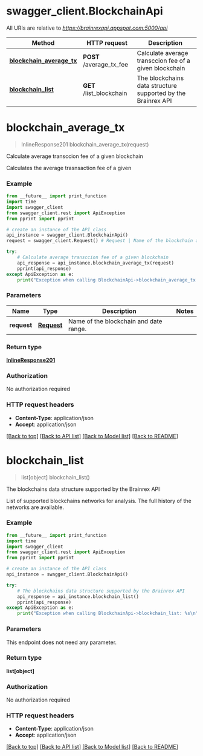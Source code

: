 # swagger_client.BlockchainApi

All URIs are relative to *https://brainrexapi.appspot.com:5000/api*

Method | HTTP request | Description
------------- | ------------- | -------------
[**blockchain_average_tx**](BlockchainApi.md#blockchain_average_tx) | **POST** /average_tx_fee | Calculate average transccion fee of a given blockchain
[**blockchain_list**](BlockchainApi.md#blockchain_list) | **GET** /list_blockchain | The blockchains data structure supported by the Brainrex API


# **blockchain_average_tx**
> InlineResponse201 blockchain_average_tx(request)

Calculate average transccion fee of a given blockchain

Calculates the average trasnsaction fee of a given 

### Example
```python
from __future__ import print_function
import time
import swagger_client
from swagger_client.rest import ApiException
from pprint import pprint

# create an instance of the API class
api_instance = swagger_client.BlockchainApi()
request = swagger_client.Request() # Request | Name of the blockchain and date range.

try:
    # Calculate average transccion fee of a given blockchain
    api_response = api_instance.blockchain_average_tx(request)
    pprint(api_response)
except ApiException as e:
    print("Exception when calling BlockchainApi->blockchain_average_tx: %s\n" % e)
```

### Parameters

Name | Type | Description  | Notes
------------- | ------------- | ------------- | -------------
 **request** | [**Request**](Request.md)| Name of the blockchain and date range. | 

### Return type

[**InlineResponse201**](InlineResponse201.md)

### Authorization

No authorization required

### HTTP request headers

 - **Content-Type**: application/json
 - **Accept**: application/json

[[Back to top]](#) [[Back to API list]](../README.md#documentation-for-api-endpoints) [[Back to Model list]](../README.md#documentation-for-models) [[Back to README]](../README.md)

# **blockchain_list**
> list[object] blockchain_list()

The blockchains data structure supported by the Brainrex API

List of supported blockchains networks for analysis. The full history of the networks are available.

### Example
```python
from __future__ import print_function
import time
import swagger_client
from swagger_client.rest import ApiException
from pprint import pprint

# create an instance of the API class
api_instance = swagger_client.BlockchainApi()

try:
    # The blockchains data structure supported by the Brainrex API
    api_response = api_instance.blockchain_list()
    pprint(api_response)
except ApiException as e:
    print("Exception when calling BlockchainApi->blockchain_list: %s\n" % e)
```

### Parameters
This endpoint does not need any parameter.

### Return type

**list[object]**

### Authorization

No authorization required

### HTTP request headers

 - **Content-Type**: application/json
 - **Accept**: application/json

[[Back to top]](#) [[Back to API list]](../README.md#documentation-for-api-endpoints) [[Back to Model list]](../README.md#documentation-for-models) [[Back to README]](../README.md)

